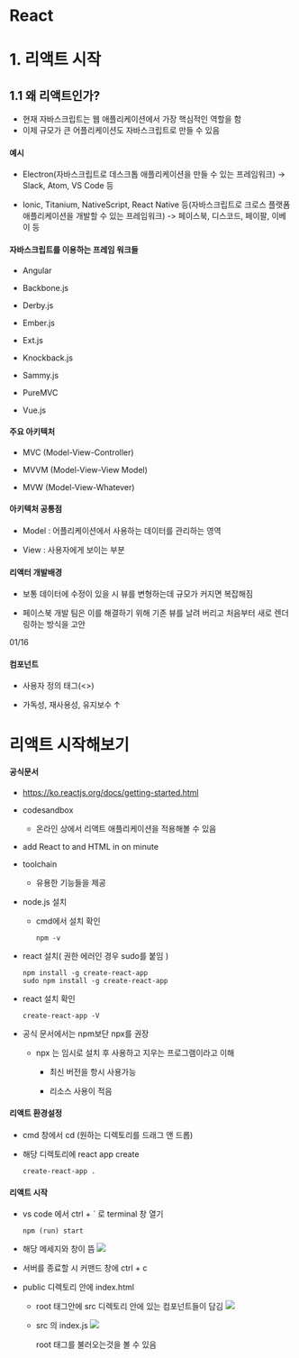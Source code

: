 # React

# 1. 리액트 시작

## 1.1 왜 리액트인가?

- 현재 자바스크립트는 웹 애플리케이션에서 가장 핵심적인 역할을 함
- 이제 규모가 큰 어플리케이션도 자바스크립트로 만들 수 있음

#### 예시

- Electron(자바스크립트로 데스크톱 애플리케이션을 만들 수 있는 프레임워크) 
  -> Slack, Atom, VS Code 등

- Ionic, Titanium, NativeScript, React Native 등(자바스크립트로 크로스 플랫폼 애플리케이션을 개발할 수 있는 프레임워크)
  -> 페이스북, 디스코드, 페이팔, 이베이 등

#### 자바스크립트를 이용하는 프레임 워크들

- Angular

- Backbone.js

- Derby.js

- Ember.js

- Ext.js

- Knockback.js

- Sammy.js

- PureMVC

- Vue.js 

#### 주요 아키텍처

- MVC (Model-View-Controller)

- MVVM (Model-View-View Model)

- MVW (Model-View-Whatever)

#### 아키텍처 공통점

- Model : 어플리케이션에서 사용하는 데이터를 관리하는 영역

- View : 사용자에게 보이는 부분

#### 리액터 개발배경

- 보통 데이터에 수정이 있을 시 뷰를 변형하는데 규모가 커지면 복잡해짐

- 페이스북 개발 팀은 이를 해결하기 위해 기존 뷰를 날려 버리고 처음부터 새로 렌더링하는 방식을 고안

01/16

#### 컴포넌트

- 사용자 정의 태그(<>)

- 가독성, 재사용성, 유지보수 ↑



# 리액트 시작해보기

#### 공식문서

- https://ko.reactjs.org/docs/getting-started.html

- codesandbox
  
  - 온라인 상에서 리액트 애플리케이션을 적용해볼 수 있음

- add React to and HTML in on minute

- toolchain
  
  - 유용한 기능들을 제공

- node.js 설치
  
  - cmd에서 설치 확인
    
    ```
    npm -v
    ```

- react 설치( 권한 에러인 경우 sudo를 붙임 )
  
  ```
  npm install -g create-react-app 
  sudo npm install -g create-react-app
  ```

- react 설치 확인
  
  ```
  create-react-app -V
  ```

- 공식 문서에서는 npm보단 npx를 권장
  
  - npx 는 임시로 설치 후 사용하고 지우는 프로그램이라고 이해
    
    - 최신 버전을 항시 사용가능
    
    - 리소스 사용이 적음

#### 리액트 환경설정

- cmd 창에서 cd (원하는 디렉토리를 드래그 앤 드롭)

- 해당 디렉토리에 react app create
  
  ```
  create-react-app .
  ```

#### 리액트 시작

- vs code 에서 ctrl + ` 로 terminal 창 열기
  
  ```
  npm (run) start
  ```

- 해당 메세지와 창이 뜸
  ![](C:\Users\SSAFY\AppData\Roaming\marktext\images\2023-01-16-20-13-24-image.png)

- 서버를 종료할 시 커맨드 창에 ctrl + c 

- public 디렉토리 안에 index.html
  
  - root 태그안에 src 디렉토리 안에 있는 컴포넌트들이 담김
    ![](C:\Users\SSAFY\AppData\Roaming\marktext\images\2023-01-16-20-16-57-image.png)
  
  - src 의 index.js
    ![](C:\Users\SSAFY\AppData\Roaming\marktext\images\2023-01-16-20-19-50-image.png)
    
    root 태그를 불러오는것을 볼 수 있음
